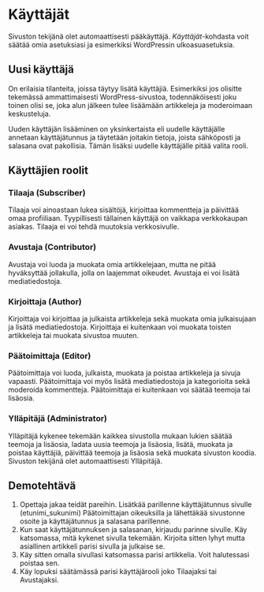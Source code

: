 # Käyttäjät

Sivuston tekijänä olet automaattisesti pääkäyttäjä. *Käyttäjät*-kohdasta voit säätää omia asetuksiasi ja esimerkiksi WordPressin ulkoasuasetuksia.

## Uusi käyttäjä

On erilaisia tilanteita, joissa täytyy lisätä käyttäjiä. Esimerkiksi jos olisitte tekemässä ammattimaisesti WordPress-sivustoa, todennäköisesti joku toinen olisi se, joka alun jälkeen tulee lisäämään artikkeleja ja moderoimaan keskusteluja.

Uuden käyttäjän lisääminen on yksinkertaista eli uudelle käyttäjälle annetaan käyttäjätunnus ja täytetään joitakin tietoja, joista sähköposti ja salasana ovat pakollisia. Tämän lisäksi uudelle käyttäjälle pitää valita rooli.

## Käyttäjien roolit

### Tilaaja (Subscriber)

Tilaaja voi ainoastaan lukea sisältöjä, kirjoittaa kommentteja ja päivittää omaa profiiliaan. Tyypillisesti tällainen käyttäjä on vaikkapa verkkokaupan asiakas. Tilaaja ei voi tehdä muutoksia verkkosivulle.

### Avustaja (Contributor)

Avustaja voi luoda ja muokata omia artikkelejaan, mutta ne pitää hyväksyttää jollakulla, jolla on laajemmat oikeudet. Avustaja ei voi lisätä mediatiedostoja.

### Kirjoittaja (Author)

Kirjoittaja voi kirjoittaa ja julkaista artikkeleja sekä muokata omia julkaisujaan ja lisätä mediatiedostoja. Kirjoittaja ei kuitenkaan voi muokata toisten artikkeleja tai muokata sivustoa muuten.

### Päätoimittaja (Editor)

Päätoimittaja voi luoda, julkaista, muokata ja poistaa artikkeleja ja sivuja vapaasti. Päätoimittaja voi myös lisätä mediatiedostoja ja kategorioita sekä moderoida kommentteja. Päätoimittaja ei kuitenkaan voi säätää teemoja tai lisäosia.

### Ylläpitäjä (Administrator)

Ylläpitäjä kykenee tekemään kaikkea sivustolla mukaan lukien säätää teemoja ja lisäosia, ladata uusia teemoja ja lisäosia, lisätä, muokata ja poistaa käyttäjiä, päivittää teemoja ja lisäosia sekä muokata sivuston koodia. Sivuston tekijänä olet automaattisesti Ylläpitäjä.

## Demotehtävä

1. Opettaja jakaa teidät pareihin. Lisätkää parillenne käyttäjätunnus sivulle (etunimi_sukunimi) Päätoimittajan oikeuksilla ja lähettäkää sivustonne osoite ja käyttäjätunnus ja salasana parillenne.
2. Kun saat käyttäjätunnuksen ja salasanan, kirjaudu parinne sivulle. Käy katsomassa, mitä kykenet sivulla tekemään. Kirjoita sitten lyhyt mutta asiallinen artikkeli parisi sivulla ja julkaise se.
3. Käy sitten omalla sivullasi katsomassa parisi artikkelia. Voit halutessasi poistaa sen.
4. Käy lopuksi säätämässä parisi käyttäjärooli joko Tilaajaksi tai Avustajaksi.
